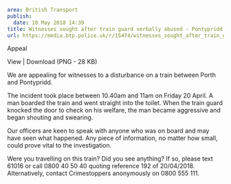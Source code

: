 ```yaml
area: British Transport
publish:
  date: 10 May 2018 14:39
title: Witnesses sought after train guard verbally abused - Pontypridd
url: https://media.btp.police.uk/r/15474/witnesses_sought_after_train_guard_verbally_abuse
```

Appeal

View | Download (PNG - 28 KB)

We are appealing for witnesses to a disturbance on a train between Porth and Pontypridd.

The incident took place between 10.40am and 11am on Friday 20 April. A man boarded the train and went straight into the toilet. When the train guard knocked the door to check on his welfare, the man became aggressive and began shouting and swearing.

Our officers are keen to speak with anyone who was on board and may have seen what happened. Any piece of information, no matter how small, could prove vital to the investigation.

Were you travelling on this train? Did you see anything? If so, please text 61016 or call 0800 40 50 40 quoting reference 192 of 20/04/2018. Alternatively, contact Crimestoppers anonymously on 0800 555 111.
